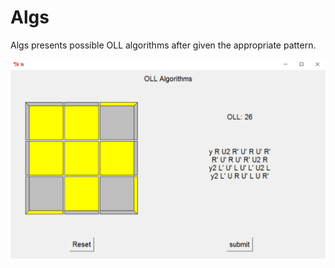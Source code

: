 # Algs

Algs presents possible OLL algorithms after given the appropriate pattern.

![alt text](https://github.com/MatthewUng/Algs/blob/master/example.png "example")
